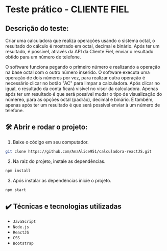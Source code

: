 # Teste prático - CLIENTE FIEL

## Descrição do teste:
Criar uma calculadora que realiza operações usando o sistema octal, o resultado do cálculo é mostrado em octal, decimal e binário. 
Após ter um resultado, é possível, através da API da Cliente Fiel, enviar o resultado obtido para um número de telefone.

O software funciona pegando o primeiro número e realizando a operação na base octal com o outro número inserido. O software executa uma operação de dois números por vez, para realizar outra operação é necessário clicar no botão "AC" para limpar a calculadora. Após clicar no igual, o resultado da conta ficará visível no visor da calculadora. Apenas após ter um resultado é que será possível mudar o tipo de visualização do númereo, para as opções octal (padrão), decimal e binário. E também, apenas após ter um resultado é que será possível enviar à um número de telefone. 


## 🛠️ Abrir e rodar o projeto:

1. Baixe o código em seu computador.
```bash
git clone https://github.com/AnaAlice951/calculadora-reactJS.git
``` 
2. Na raiz do projeto, instale as dependências.
```bash
npm install
``` 
3. Após instalar as dependências inicie o projeto.
```bash
npm start
``` 


## ✔️ Técnicas e tecnologias utilizadas

- ``JavaScript``
- ``Node.js``
- ``ReactJS``
- ``CSS``
- ``Bootstrap``
